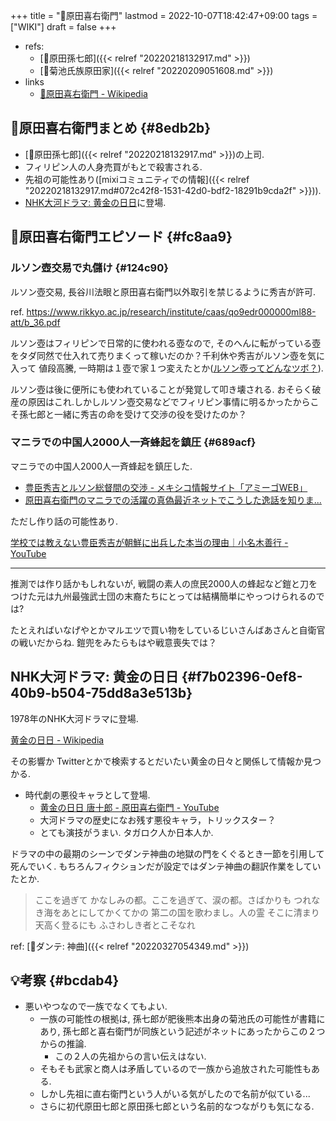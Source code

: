 +++
title = "📝原田喜右衛門"
lastmod = 2022-10-07T18:42:47+09:00
tags = ["WIKI"]
draft = false
+++

-   refs:
    -   [📝原田孫七郎]({{< relref "20220218132917.md" >}})
    -   [📝菊池氏族原田家]({{< relref "20220209051608.md" >}})
-   links
    -   [🔗原田喜右衛門 - Wikipedia](https://ja.m.wikipedia.org/wiki/%E5%8E%9F%E7%94%B0%E5%96%9C%E5%8F%B3%E8%A1%9B%E9%96%80)


## 📝原田喜右衛門まとめ {#8edb2b}

-   [📝原田孫七郎]({{< relref "20220218132917.md" >}})の上司.
-   フィリピン人の人身売買がもとで殺害される.
-   先祖の可能性あり([mixiコミュニティでの情報]({{< relref "20220218132917.md#072c42f8-1531-42d0-bdf2-18291b9cda2f" >}})).
-   [NHK大河ドラマ: 黄金の日日](#f7b02396-0ef8-40b9-b504-75dd8a3e513b)に登場.


## 📘原田喜右衛門エピソード {#fc8aa9}


### ルソン壺交易で丸儲け {#124c90}

ルソン壺交易, 長谷川法眼と原田喜右衛門以外取引を禁じるように秀吉が許可.

ref. <https://www.rikkyo.ac.jp/research/institute/caas/qo9edr000000ml88-att/b_36.pdf>

ルソン壺はフィリピンで日常的に使われる壺なので, そのへんに転がっている壺をタダ同然で仕入れて売りまくって稼いだのか？千利休や秀吉がルソン壺を気に入って 値段高騰, 一時期は１壺で家１つ変えたとか([ルソン壺ってどんなツボ？](http://sengokurekishi.com/category1/entry28.html)).

ルソン壺は後に便所にも使われていることが発覚して叩き壊される. おそらく破産の原因はこれ.しかしルソン壺交易などでフィリピン事情に明るかったからこそ孫七郎と一緒に秀吉の命を受けて交渉の役を受けたのか？


### マニラでの中国人2000人一斉蜂起を鎮圧 {#689acf}

マニラでの中国人2000人一斉蜂起を鎮圧した.

-   [豊臣秀吉とルソン総督間の交渉 - メキシコ情報サイト「アミーゴWEB」](https://www.mex-jpn-amigo.org/doc.id/47fb313c/)
-   [原田喜右衛門のマニラでの活躍の真偽最近ネットでこうした逸話を知りま...](https://detail.chiebukuro.yahoo.co.jp/qa/question_detail/q13159606473)

ただし作り話の可能性あり.

[学校では教えない豊臣秀吉が朝鮮に出兵した本当の理由｜小名木善行 - YouTube](https://www.youtube.com/watch?v=D4Y3rcxDHlY)

---

推測では作り話かもしれないが, 戦闘の素人の庶民2000人の蜂起など鎧と刀をつけた元は九州最強武士団の末裔たちにとっては結構簡単にやっつけられるのでは?

たとえればいなげやとかマルエツで買い物をしているじいさんばあさんと自衛官の戦いだからね. 鎧兜をみたらもはや戦意喪失では？


## NHK大河ドラマ: 黄金の日日 {#f7b02396-0ef8-40b9-b504-75dd8a3e513b}

1978年のNHK大河ドラマに登場.

[黄金の日日 - Wikipedia](https://ja.wikipedia.org/wiki/%E9%BB%84%E9%87%91%E3%81%AE%E6%97%A5%E6%97%A5)

その影響か Twitterとかで検索するとだいたい黄金の日々と関係して情報か見つかる.

-   時代劇の悪役キャラとして登場.
    -   [黄金の日日 唐十郎 - 原田喜右衛門 - YouTube](https://www.youtube.com/watch?v=MOwhGSsbVvw)
    -   大河ドラマの歴史になお残す悪役キャラ，トリックスター？
    -   とても演技がうまい. タガロク人か日本人か.

ドラマの中の最期のシーンでダンテ神曲の地獄の門をくぐるとき一節を引用して死んでいく. もちろんフィクションだが設定ではダンテ神曲の翻訳作業をしていたとか.

> ここを過ぎて かなしみの都。ここを過ぎて、涙の都。さばかりも つれなき海をあとにしてかくてかの 第二の国を歌わまし。人の霊 そこに清まり天高く登るにも ふさわしき者とこそなれ

ref: [📝ダンテ: 神曲]({{< relref "20220327054349.md" >}})


## 💡考察 {#bcdab4}

-   悪いやつなので一族でなくてもよい.
    -   一族の可能性の根拠は, 孫七郎が肥後熊本出身の菊池氏の可能性が書籍にあり,
        孫七郎と喜右衛門が同族という記述がネットにあったからこの２つからの推論.
        -   この２人の先祖からの言い伝えはない.
    -   そもそも武家と商人は矛盾しているので一族から追放された可能性もある.
    -   しかし先祖に直右衛門という人がいる気がしたので名前が似ている...
    -   さらに初代原田七郎と原田孫七郎という名前的なつながりも気になる.

